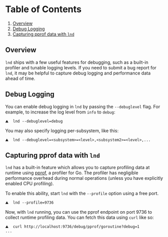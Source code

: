 # Table of Contents
1. [Overview](#overview)
1. [Debug Logging](#debug-logging)
1. [Capturing pprof data with `lnd`](#capturing-pprof-data-with-lnd)

## Overview

`lnd` ships with a few useful features for debugging, such as a built-in
profiler and tunable logging levels. If you need to submit a bug report
for `lnd`, it may be helpful to capture debug logging and performance
data ahead of time.

## Debug Logging

You can enable debug logging in `lnd` by passing the `--debuglevel` flag. For
example, to increase the log level from `info` to `debug`:

```shell
⛰  lnd --debuglevel=debug
```

You may also specify logging per-subsystem, like this:

```shell
⛰  lnd --debuglevel=<subsystem>=<level>,<subsystem2>=<level>,...
```

## Capturing pprof data with `lnd`

`lnd` has a built-in feature which allows you to capture profiling data at
runtime using [pprof](https://golang.org/pkg/runtime/pprof/), a profiler for
Go. The profiler has negligible performance overhead during normal operations
(unless you have explicitly enabled CPU profiling).

To enable this ability, start `lnd` with the `--profile` option using a free port.

```shell
⛰  lnd --profile=9736
```

Now, with `lnd` running, you can use the pprof endpoint on port 9736 to collect
runtime profiling data. You can fetch this data using `curl` like so:

```shell
⛰  curl http://localhost:9736/debug/pprof/goroutine?debug=1
...
```
